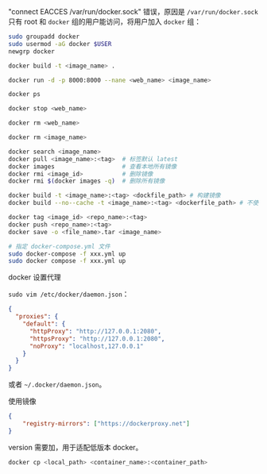  "connect EACCES /var/run/docker.sock" 错误，原因是 `/var/run/docker.sock` 只有 root 和 `docker` 组的用户能访问，将用户加入 `docker` 组：

```sh
sudo groupadd docker
sudo usermod -aG docker $USER
newgrp docker
```





```sh
docker build -t <image_name> .

docker run -d -p 8000:8000 --nane <web_name> <image_name>

docker ps

docker stop <web_name>

docker rm <web_name>

docker rm <image_name>
```



```sh
docker search <image_name>
docker pull <image_name>:<tag>  # 标签默认 latest
docker images                   # 查看本地所有镜像
docker rmi <image_id>           # 删除镜像
docker rmi $(docker images -q)  # 删除所有镜像

docker build -t <image_name>:<tag> <dockfile_path> # 构建镜像
docker build --no--cache -t <image_name>:<tag> <dockerfile_path> # 不使用缓存构建

docker tag <image_id> <repo_name>:<tag>
docker push <repo_name>:<tag>
docker save -o <file_name>.tar <image_name>

```







```sh
# 指定 docker-compose.yml 文件
sudo docker-compose -f xxx.yml up
sudo docker compose -f xxx.yml up
```





docker 设置代理

`sudo vim /etc/docker/daemon.json`：

```json
{
  "proxies": {
    "default": {
      "httpProxy": "http://127.0.0.1:2080",
      "httpsProxy": "http://127.0.0.1:2080",
      "noProxy": "localhost,127.0.0.1"
    }
  }
}
```

或者 `~/.docker/daemon.json`。

使用镜像

```json
{
    "registry-mirrors": ["https://dockerproxy.net"]
}
```



version 需要加，用于适配低版本 docker。



```sh
docker cp <local_path> <container_name>:<container_path>
```

